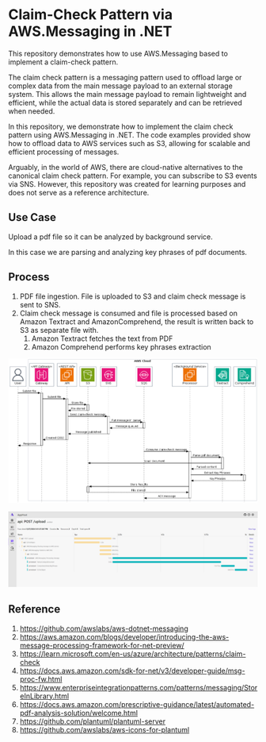 # Claim-Check Pattern via AWS.Messaging in .NET

This repository demonstrates how to use AWS.Messaging based to implement a claim-check pattern.

The claim check pattern is a messaging pattern used to offload large or complex data from the main message payload to an external storage system. This allows the main message payload to remain lightweight and efficient, while the actual data is stored separately and can be retrieved when needed.

In this repository, we demonstrate how to implement the claim check pattern using AWS.Messaging in .NET. The code examples provided show how to offload data to AWS services such as S3, allowing for scalable and efficient processing of messages.

Arguably, in the world of AWS, there are cloud-native alternatives to the canonical claim check pattern. For example, you can subscribe to S3 events via SNS. However, this repository was created for learning purposes and does not serve as a reference architecture.

## Use Case

Upload a pdf file so it can be analyzed by background service.

In this case we are parsing and analyzing key phrases of pdf documents.

## Process

1. PDF file ingestion. File is uploaded to S3 and claim check message is sent to SNS.
2. Claim check message is consumed and file is processed based on Amazon Textract and AmazonComprehend, the result is written back to S3 as separate file with.
   1. Amazon Textract fetches the text from PDF
   2. Amazon Comprehend performs key phrases extraction

![alt](./assets/sd-aws.png)

![alt](./assets/trace-claim-check.png)

## Reference

1. <https://github.com/awslabs/aws-dotnet-messaging>
2. <https://aws.amazon.com/blogs/developer/introducing-the-aws-message-processing-framework-for-net-preview/>
3. <https://learn.microsoft.com/en-us/azure/architecture/patterns/claim-check>
4. <https://docs.aws.amazon.com/sdk-for-net/v3/developer-guide/msg-proc-fw.html>
5. <https://www.enterpriseintegrationpatterns.com/patterns/messaging/StoreInLibrary.html>
6. <https://docs.aws.amazon.com/prescriptive-guidance/latest/automated-pdf-analysis-solution/welcome.html>
7. <https://github.com/plantuml/plantuml-server>
8. <https://github.com/awslabs/aws-icons-for-plantuml>
